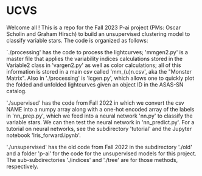 # UCVS
Welcome all ! This is a repo for the Fall 2023 P-ai project (PMs: Oscar Scholin and Graham Hirsch) to build an unsupervised clustering model to classify variable stars. The code is organized as follows: 

`./processing' has the code to process the lightcurves; 'mmgen2.py' is a master file that applies the variability indices calculations stored in the Variable2 class in 'vargen2.py' as well as  color calculations; all of this information is stored in a main csv called 'mm_(u)n.csv', aka the "Monster Matrix". Also in './processing' is 'lcgen.py', which allows one to quickly plot the folded and unfolded lightcurves given an object ID in the ASAS-SN catalog.

'./supervised' has the code from Fall 2022 in which we convert the csv NAME into a numpy array along with a one-hot encoded array of the labels in 'nn_prep.py', which we feed into a neural network 'nn.py' to classify the variable stars. We can then test the neural network in 'nn_predict.py'. For a tutorial on neural networks, see the subdirectory 'tutorial' and the Jupyter notebook 'Iris_forward.ipynb'.

'./unsupervised' has the old code from Fall 2022 in the subdirectory './old' and a folder 'p-ai' for the code for the unsupervised models for this project. The sub-subdirectories './indices' and './tree' are for those methods, respectively.
